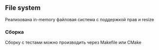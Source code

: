 ## File system
Реализована in-memory файловая система с поддержкой прав и resize

### Сборка
Сборку с тестами можно производить через Makefile или CMake  
